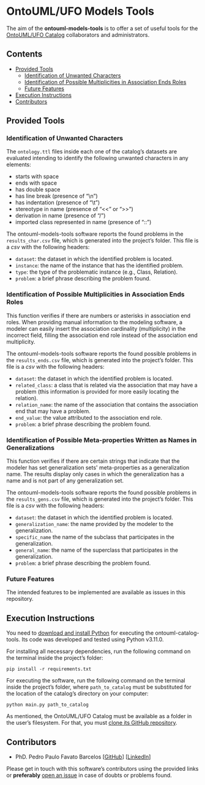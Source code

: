 # OntoUML/UFO Models Tools

The aim of the **ontouml-models-tools** is to offer a set of useful tools for the [OntoUML/UFO Catalog](https://github.com/unibz-core/ontouml-models) collaborators and administrators.

## Contents

- [Provided Tools](#provided-tools)
  - [Identification of Unwanted Characters](#identification-of-unwanted-characters)
  - [Identification of Possible Multiplicities in Association Ends Roles](#identification-of-possible-multiplicities-in-association-ends-roles)
  - [Future Features](#future-features)
- [Execution Instructions](#execution-instructions)
- [Contributors](#contributors)

## Provided Tools

### Identification of Unwanted Characters

The `ontology.ttl` files inside each one of the catalog’s datasets are evaluated intending to identify the following unwanted characters in any elements:

- starts with space
- ends with space
- has double space
- has line break (presence of “\n”)
- has indentation (presence of “\t”)
- stereotype in name (presence of “\<\<” or “\>\>”)
- derivation in name (presence of “/”)
- imported class represented in name (presence of “::”)

The ontouml-models-tools software reports the found problems in the `results_char.csv` file, which is generated into the project’s folder. This file is a *csv* with the following headers:

- `dataset`: the dataset in which the identified problem is located.
- `instance`: the name of the instance that has the identified problem.
- `type`: the type of the problematic instance (e.g., Class, Relation).
- `problem`: a brief phrase describing the problem found.

### Identification of Possible Multiplicities in Association Ends Roles

This function verifies if there are numbers or asterisks in association end roles. When providing manual information to the modeling software, a modeler can easily insert the association cardinality (multiplicity) in the incorrect field, filling the association end role instead of the association end multiplicity.

The ontouml-models-tools software reports the found possible problems in the `results_ends.csv` file, which is generated into the project’s folder. This file is a *csv* with the following headers:

- `dataset`: the dataset in which the identified problem is located.
- `related_class`: a class that is related via the association that may have a problem (this information is provided for more easily locating the relation).
- `relation_name`: the name of the association that contains the association end that may have a problem.
- `end_value`: the value attributed to the association end role.
- `problem`: a brief phrase describing the problem found.

### Identification of Possible Meta-properties Written as Names in Generalizations

This function verifies if there are certain strings that indicate that the modeler has set generalization sets' meta-properties as a generalization name. The results display only cases in which the generalization has a name and is not part of any generalization set.

The ontouml-models-tools software reports the found possible problems in the `results_gens.csv` file, which is generated into the project’s folder. This file is a *csv* with the following headers:

- `dataset`: the dataset in which the identified problem is located.
- `generalization_name`: the name provided by the modeler to the generalization.
- `specific_name` the name of the subclass that participates in the generalization.
- `general_name`: the name of the superclass that participates in the generalization.
- `problem`: a brief phrase describing the problem found.

### Future Features

The intended features to be implemented are available as issues in this repository.

## Execution Instructions

You need to [download and install Python](https://www.python.org/downloads/) for executing the ontouml-catalog-tools. Its code was developed and tested using Python v3.11.0.

For installing all necessary dependencies, run the following command on the terminal inside the project’s folder:

```shell
pip install -r requirements.txt
```

For executing the software, run the following command on the terminal inside the project’s folder, where `path_to_catalog` must be substituted for the location of the catalog’s directory on your computer:

```shell
python main.py path_to_catalog
```

As mentioned, the OntoUML/UFO Catalog must be available as a folder in the user’s filesystem. For that, you must [clone its GitHub repository](https://docs.github.com/en/repositories/creating-and-managing-repositories/cloning-a-repository).

## Contributors

- PhD. Pedro Paulo Favato Barcelos [[GitHub](https://github.com/pedropaulofb)] [[LinkedIn](https://www.linkedin.com/in/pedropaulofavatobarcelos/)]

Please get in touch with this software’s contributors using the provided links or **preferably** [open an issue](https://github.com/unibz-core/ontouml-models-tools/issues/) in case of doubts or problems found.
